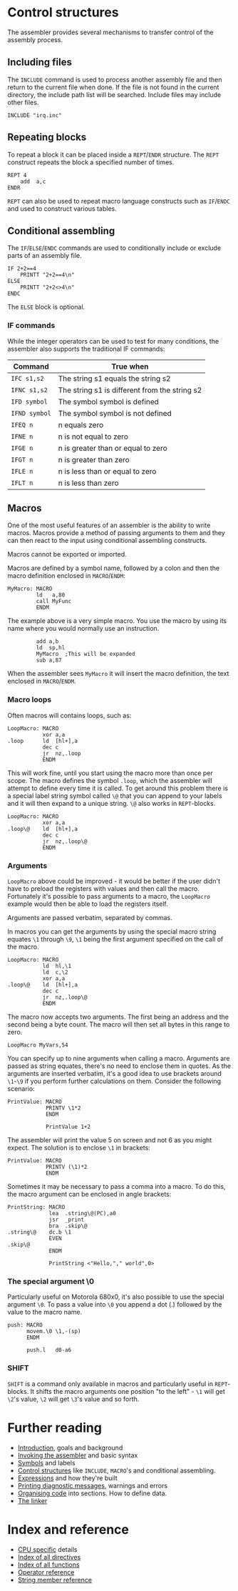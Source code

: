 # Control structures
The assembler provides several mechanisms to transfer control of the assembly process.

## Including files

The ```INCLUDE``` command is used to process another assembly file and then return to the current file when done. If the file is not found in the current directory, the include path list will be searched. Include files may include other files.

```
INCLUDE "irq.inc"
```

## Repeating blocks

To repeat a block it can be placed inside a ```REPT```/```ENDR``` structure. The ```REPT``` construct repeats the block a specified number of times.

```
REPT 4
    add  a,c
ENDR
```

```REPT``` can also be used to repeat macro language constructs such as ```IF```/```ENDC``` and used to construct various tables.

## <a name="if"></a> Conditional assembling

The ```IF```/```ELSE```/```ENDC``` commands are used to conditionally include or exclude parts of an assembly file.

```
IF 2+2==4
    PRINTT "2+2==4\n"
ELSE
    PRINTT "2+2<>4\n"
ENDC
```

The ```ELSE``` block is optional.

### IF commands
While the integer operators can be used to test for many conditions, the assembler also supports the traditional IF commands:

| Command | True when |
|---|---|
| ```IFC s1,s2``` | The string s1 equals the string s2 |
| ```IFNC s1,s2``` | The string s1 is different from the string s2 |
| ```IFD symbol``` | The symbol symbol is defined |
| ```IFND symbol``` | The symbol symbol is not defined |
| ```IFEQ n``` | n equals zero |
| ```IFNE n``` | n is not equal to zero |
| ```IFGE n``` | n is greater than or equal to zero |
| ```IFGT n``` | n is greater than zero |
| ```IFLE n``` | n is less than or equal to zero |
| ```IFLT n``` | n is less than zero |

## <a name="macros"></a>Macros
One of the most useful features of an assembler is the ability to write macros. Macros provide a method of passing arguments to them and they can then react to the input using conditional assembling constructs.

Macros cannot be exported or imported.

Macros are defined by a symbol name, followed by a colon and then the macro definition enclosed in ```MACRO```/```ENDM```:

```
MyMacro: MACRO
         ld   a,80
         call MyFunc
         ENDM
```

The example above is a very simple macro. You use the macro by using its name where you would normally use an instruction.

```
         add a,b
         ld  sp,hl
         MyMacro  ;This will be expanded
         sub a,87
```

When the assembler sees ```MyMacro``` it will insert the macro definition, the text enclosed in ```MACRO```/```ENDM```.

### Macro loops
Often macros will contains loops, such as:

```
LoopMacro: MACRO
           xor a,a
.loop      ld  [hl+],a
           dec c
           jr  nz,.loop
           ENDM
```

This will work fine, until you start using the macro more than once per scope. The macro defines the symbol ```.loop```, which the assembler will attempt to define every time it is called. To get around this problem there is a special label string symbol called ```\@``` that you can append to your labels and it will then expand to a unique string. ```\@``` also works in ```REPT```-blocks.

```
LoopMacro: MACRO
           xor a,a
.loop\@    ld  [hl+],a
           dec c
           jr  nz,.loop\@
           ENDM
```

### Arguments

```LoopMacro``` above could be improved - it would be better if the user didn't have to preload the registers with values and then call the macro. Fortunately it's possible to pass arguments to a macro, the ```LoopMacro``` example would then be able to load the registers itself.

Arguments are passed verbatim, separated by commas.

In macros you can get the arguments by using the special macro string equates ```\1``` through ```\9```, ```\1``` being the first argument specified on the call of the macro.

```
LoopMacro: MACRO
           ld  hl,\1
           ld  c,\2
           xor a,a
.loop\@    ld  [hl+],a
           dec c
           jr  nz,.loop\@
           ENDM
```

The macro now accepts two arguments. The first being an address and the second being a byte count. The macro will then set all bytes in this range to zero.

```
LoopMacro MyVars,54
```

You can specify up to nine arguments when calling a macro. Arguments are passed as string equates, there's no need to enclose them in quotes. As the arguments are inserted verbatim, it's a good idea to use brackets around ```\1```-```\9``` if you perform further calculations on them. Consider the following scenario:

```
PrintValue: MACRO
            PRINTV \1*2
            ENDM

            PrintValue 1+2
```

The assembler will print the value 5 on screen and not 6 as you might expect. The solution is to enclose ```\1``` in brackets:

```
PrintValue: MACRO
            PRINTV (\1)*2
            ENDM
```

Sometimes it may be necessary to pass a comma into a macro. To do this, the macro argument can be enclosed in angle brackets:

```
PrintString: MACRO
             lea  .string\@(PC),a0
             jsr  _print
             bra  .skip\@
.string\@    dc.b \1
             EVEN
.skip\@
             ENDM

             PrintString <"Hello,"," world",0>
```

### The special argument \0

Particularly useful on Motorola 680x0, it's also possible to use the special argument ```\0```. To pass a value into ```\0``` you append a dot (.) followed by the value to the macro name.

```
push: MACRO
      movem.\0 \1,-(sp)
      ENDM

      push.l   d0-a6
```

### SHIFT
```SHIFT``` is a command only available in macros and particularly useful in ```REPT```-blocks. It shifts the macro arguments one position "to the left" - ```\1``` will get ```\2```'s value, ```\2``` will get ```\3```'s value and so forth.

# Further reading
* [Introduction](Introduction.md), goals and background
* [Invoking the assembler](Assembler.md) and basic syntax
* [Symbols](Symbols.md) and labels
* [Control structures](ControlStructures.md) like ```INCLUDE```, ```MACRO```'s and conditional assembling.
* [Expressions](Expressions.md) and how they're built
* [Printing diagnostic messages](Diagnostics.md), warnings and errors
* [Organising code](OrganisingCode.md) into sections. How to define data.
* [The linker](Linker.md)

# Index and reference
* [CPU specific](CpuSpecifics.md) details
* [Index of all directives](IndexDirectives.md)
* [Index of all functions](IndexFunctions.md)
* [Operator reference](ReferenceOperators.md)
* [String member reference](ReferenceStringMembers.md)
